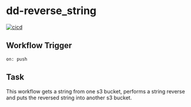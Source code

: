 # dd-reverse_string

[![cicd](https://github.com/Balou9/dd-reverse-string/workflows/cicd/badge.svg)](https://github.com/Balou9/dd-reverse-string/actions)

## Workflow Trigger
```
on: push
```

## Task  
This workflow gets a string from one s3 bucket, performs a string reverse and puts the reversed string into another s3 bucket.
